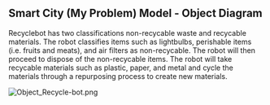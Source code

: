 ## Smart City (My Problem) Model - Object Diagram


Recyclebot has two classifications non-recycable waste and recycable materials. The robot classifies items such as lightbulbs, perishable items (i.e. fruits and meats), and air filters as non-recycable. The robot will then proceed to dispose of the non-recycable items. The robot will take recycable materials such as plastic, paper, and metal and cycle the materials through a repurposing process to create new materials.


![Object_Recycle-bot.png](/Users/BlakeNguyen/Desktop/Object_Recycle-bot.png)

